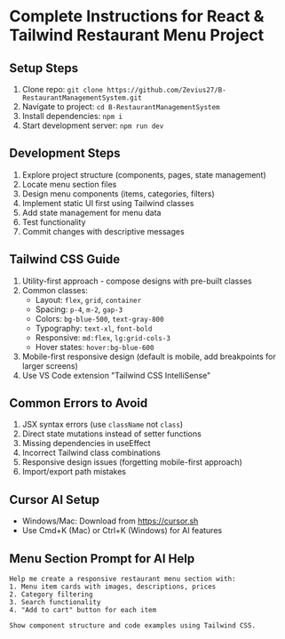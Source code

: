 # Complete Instructions for React & Tailwind Restaurant Menu Project

## Setup Steps
1. Clone repo: `git clone https://github.com/Zevius27/B-RestaurantManagementSystem.git`
2. Navigate to project: `cd B-RestaurantManagementSystem`
3. Install dependencies: `npm i`
4. Start development server: `npm run dev`

## Development Steps
1. Explore project structure (components, pages, state management)
2. Locate menu section files
3. Design menu components (items, categories, filters)
4. Implement static UI first using Tailwind classes
5. Add state management for menu data
6. Test functionality
7. Commit changes with descriptive messages

## Tailwind CSS Guide
1. Utility-first approach - compose designs with pre-built classes
2. Common classes:
   - Layout: `flex`, `grid`, `container`
   - Spacing: `p-4`, `m-2`, `gap-3`
   - Colors: `bg-blue-500`, `text-gray-800`
   - Typography: `text-xl`, `font-bold`
   - Responsive: `md:flex`, `lg:grid-cols-3`
   - Hover states: `hover:bg-blue-600`
3. Mobile-first responsive design (default is mobile, add breakpoints for larger screens)
4. Use VS Code extension "Tailwind CSS IntelliSense"

## Common Errors to Avoid
1. JSX syntax errors (use `className` not `class`)
2. Direct state mutations instead of setter functions
3. Missing dependencies in useEffect
4. Incorrect Tailwind class combinations
5. Responsive design issues (forgetting mobile-first approach)
6. Import/export path mistakes

## Cursor AI Setup
- Windows/Mac: Download from https://cursor.sh
- Use Cmd+K (Mac) or Ctrl+K (Windows) for AI features

## Menu Section Prompt for AI Help
```
Help me create a responsive restaurant menu section with:
1. Menu item cards with images, descriptions, prices
2. Category filtering
3. Search functionality
4. "Add to cart" button for each item

Show component structure and code examples using Tailwind CSS.
```